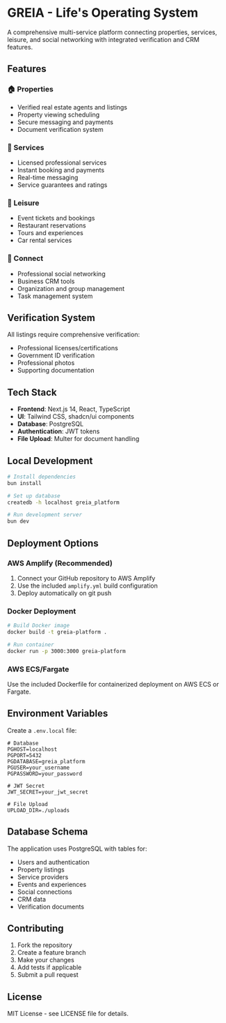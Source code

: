 # GREIA - Life's Operating System

A comprehensive multi-service platform connecting properties, services, leisure, and social networking with integrated verification and CRM features.

## Features

### 🏠 Properties
- Verified real estate agents and listings
- Property viewing scheduling
- Secure messaging and payments
- Document verification system

### 🔧 Services  
- Licensed professional services
- Instant booking and payments
- Real-time messaging
- Service guarantees and ratings

### 🎯 Leisure
- Event tickets and bookings
- Restaurant reservations
- Tours and experiences
- Car rental services

### 🤝 Connect
- Professional social networking
- Business CRM tools
- Organization and group management
- Task management system

## Verification System

All listings require comprehensive verification:
- Professional licenses/certifications
- Government ID verification
- Professional photos
- Supporting documentation

## Tech Stack

- **Frontend**: Next.js 14, React, TypeScript
- **UI**: Tailwind CSS, shadcn/ui components
- **Database**: PostgreSQL
- **Authentication**: JWT tokens
- **File Upload**: Multer for document handling

## Local Development

```bash
# Install dependencies
bun install

# Set up database
createdb -h localhost greia_platform

# Run development server
bun dev
```

## Deployment Options

### AWS Amplify (Recommended)
1. Connect your GitHub repository to AWS Amplify
2. Use the included `amplify.yml` build configuration
3. Deploy automatically on git push

### Docker Deployment
```bash
# Build Docker image
docker build -t greia-platform .

# Run container
docker run -p 3000:3000 greia-platform
```

### AWS ECS/Fargate
Use the included Dockerfile for containerized deployment on AWS ECS or Fargate.

## Environment Variables

Create a `.env.local` file:

```env
# Database
PGHOST=localhost
PGPORT=5432
PGDATABASE=greia_platform
PGUSER=your_username
PGPASSWORD=your_password

# JWT Secret
JWT_SECRET=your_jwt_secret

# File Upload
UPLOAD_DIR=./uploads
```

## Database Schema

The application uses PostgreSQL with tables for:
- Users and authentication
- Property listings
- Service providers
- Events and experiences
- Social connections
- CRM data
- Verification documents

## Contributing

1. Fork the repository
2. Create a feature branch
3. Make your changes
4. Add tests if applicable
5. Submit a pull request

## License

MIT License - see LICENSE file for details.
